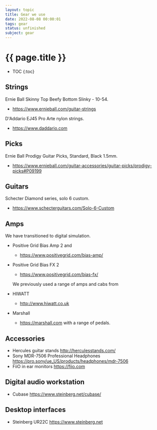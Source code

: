 ```yaml
---
layout: topic
title: Gear we use
date: 2022-08-08 00:00:01
tags: gear
status: unfinished
subject: gear
---
```

{{ page.title }}
================

* TOC
{:toc}

## Strings
Ernie Ball Skinny Top Beefy Bottom Slinky - 10-54.
* <https://www.ernieball.com/guitar-strings>

D'Addario EJ45 Pro Arte nylon strings.
* <https://www.daddario.com>

## Picks
Ernie Ball Prodigy Guitar Picks, Standard, Black 1.5mm.
* <https://www.ernieball.com/guitar-accessories/guitar-picks/prodigy-picks#P09199>

## Guitars
Schecter Diamond series, solo 6 custom.
* <https://www.schecterguitars.com/Solo-6-Custom>

## Amps
We have transitioned to digital simulation.
* Positive Grid Bias Amp 2 and
	- <https://www.positivegrid.com/bias-amp/>
* Positive Grid Bias FX 2
	- <https://www.positivegrid.com/bias-fx/>

	We previously used a range of amps and cabs from
* HIWATT
	- <http://www.hiwatt.co.uk>
* Marshall
	- <https://marshall.com>
with a range of pedals.

## Accessories
* Hercules guitar stands <http://herculesstands.com/>
* Sony MDR-7506 Professional Headphones <https://pro.sony/ue_US/products/headphones/mdr-7506>
* FiiO in ear monitors <https://fiio.com>

## Digital audio workstation
* Cubase <https://www.steinberg.net/cubase/>

## Desktop interfaces
* Steinberg UR22C <https://www.steinberg.net>
